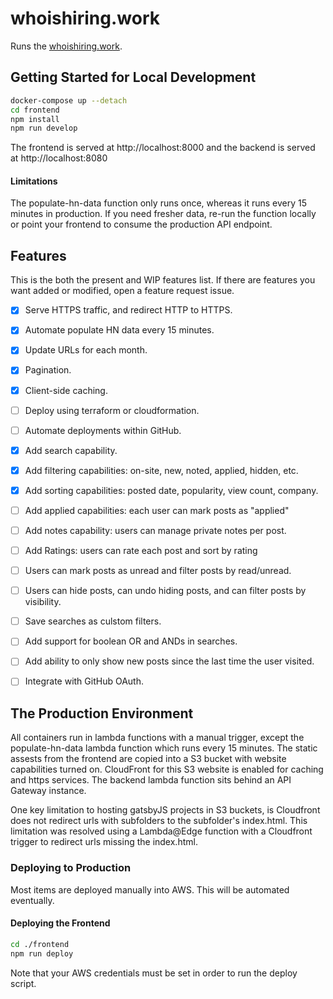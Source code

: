 # whoishiring.work

Runs the [whoishiring.work](https://www.whoishiring.work).

## Getting Started for Local Development

```sh
docker-compose up --detach
cd frontend
npm install
npm run develop
```

The frontend is served at http://localhost:8000 and the backend is served at http://localhost:8080

#### Limitations
The populate-hn-data function only runs once, whereas it runs every 15 minutes in production. If you need fresher data, re-run the function locally or point your frontend to consume the production API endpoint.

## Features

This is the both the present and WIP features list. If there are features you want added or modified, open a feature request issue.

- [x] Serve HTTPS traffic, and redirect HTTP to HTTPS.
- [x] Automate populate HN data every 15 minutes.
- [x] Update URLs for each month.
- [x] Pagination.
- [x] Client-side caching.
- [ ] Deploy using terraform or cloudformation.
- [ ] Automate deployments within GitHub.
- [x] Add search capability.
- [x] Add filtering capabilities: on-site, new, noted, applied, hidden, etc.
- [x] Add sorting capabilities: posted date, popularity, view count, company.
- [ ] Add applied capabilities: each user can mark posts as "applied"
- [ ] Add notes capability: users can manage private notes per post.
- [ ] Add Ratings: users can rate each post and sort by rating
- [ ] Users can mark posts as unread and filter posts by read/unread.
- [ ] Users can hide posts, can undo hiding posts, and can filter posts by visibility.
- [ ] Save searches as culstom filters.
- [ ] Add support for boolean OR and ANDs in searches.
- [ ] Add ability to only show new posts since the last time the user visited.
- [ ] Integrate with GitHub OAuth.


## The Production Environment

All containers run in lambda functions with a manual trigger, except the populate-hn-data lambda function which runs every 15 minutes.
The static assests from the frontend are copied into a S3 bucket with website capabilities turned on. CloudFront for this S3 website is enabled for caching and https services. The backend lambda function sits behind an API Gateway instance.

One key limitation to hosting gatsbyJS projects in S3 buckets, is Cloudfront does not redirect urls with subfolders to the subfolder's index.html. This limitation was resolved using a Lambda@Edge function with a Cloudfront trigger to redirect urls missing the index.html.

### Deploying to Production

Most items are deployed manually into AWS. This will be automated eventually.

#### Deploying the Frontend

```sh
cd ./frontend
npm run deploy
```

Note that your AWS credentials must be set in order to run the deploy script.
